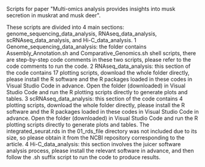 Scripts for paper "Multi-omics analysis provides insights into musk secretion in muskrat and musk deer".

These scripts are divided into 4 main sections: genome_sequencing_data_analysis, RNAseq_data_analysis, scRNAseq_data_analysis, and Hi-C_data_analysis.   1 Genome_sequencing_data_analysis: the folder contains Assembly_Annotation.sh and Comparative_Genomics.sh shell scripts, there are step-by-step code comments in these two scripts, please refer to the code comments to run the code.   2 RNAseq_data_analysis: this section of the code contains 17 plotting scripts, download the whole folder directly, please install the R software and the R packages loaded in these codes in Visual Studio Code in advance. Open the folder (downloaded) in Visual Studio Code and run the R plotting scripts directly to generate plots and tables.   3 scRNAseq_data_analysis: this section of the code contains 4 plotting scripts, download the whole folder directly, please install the R software and the R packages loaded in these codes in Visual Studio Code in advance. Open the folder (downloaded) in Visual Studio Code and run the R plotting scripts directly to generate plots and tables. The integrated_seurat.rds in the 01_rds_file directory was not included due to its size, so please obtain it from the NCBI repository corresponding to the article.   4 Hi-C_data_analysis: this section involves the juicer software analysis process, please install the relevant software in advance, and then follow the .sh suffix script to run the code to produce results.
